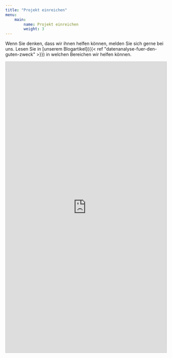 ```yaml
---
title: "Projekt einreichen"
menu:
    main:
        name: Projekt einreichen
        weight: 3
---
```


Wenn Sie denken, dass wir ihnen helfen können, melden Sie sich gerne bei uns. 
Lesen Sie in [unserem Blogartikel]({{< ref "datenanalyse-fuer-den-guten-zweck" >}}) in welchen Bereichen wir helfen können.

<aside id="apply-form">
<script src="https://static.airtable.com/js/embed/embed_snippet_v1.js"></script><iframe class="airtable-embed airtable-dynamic-height" src="https://airtable.com/embed/shrNeLV2jQaBuA4uf?backgroundColor=green" frameborder="0" onmousewheel="" width="100%" height="911" style="background: transparent; border: 1px solid #ccc;"></iframe>
</aside>